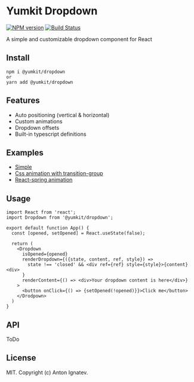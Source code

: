 # Yumkit Dropdown

[![NPM version][npm-image]][npm-url] [![Build Status][travis-image]](https://travis-ci.org/yumkit/dropdown)

[npm-image]: https://img.shields.io/npm/v/@yumkit/dropdown?style=flat-square
[npm-url]: https://www.npmjs.com/package/@yumkit/dropdown
[travis-image]: https://travis-ci.org/yumkit/dropdown.svg?branch=master

A simple and customizable dropdown component for React

## Install

```
npm i @yumkit/dropdown
or
yarn add @yumkit/dropdown
```

## Features

- Auto positioning (vertical & horizontal)
- Custom animations
- Dropdown offsets
- Built-in typescript definitions

## Examples

- [Simple](https://codesandbox.io/s/github/Yumkit/dropdown/tree/master/examples/simple)
- [Css animation with transition-group](https://codesandbox.io/s/github/Yumkit/dropdown/tree/master/examples/css-animation)
- [React-spring animation](https://codesandbox.io/s/github/Yumkit/dropdown/tree/master/examples/spring-animation)

## Usage

```
import React from 'react';
import Dropdown from '@yumkit/dropdown';

export default function App() {
  const [opened, setOpened] = React.useState(false);

  return (
    <Dropdown
      isOpened={opened}
      renderDropdown={({state, content, ref, style}) =>
        state !== 'closed' && <div ref={ref} style={style}>{content}<div>
      }
      renderContent={() => <div>Your dropdown content is here</div>}
    >
      <button onClick={() => {setOpened(!opened)}}>Click me</button>
    </Drodpown>
  )
}
```

## API

ToDo

## License

MIT. Copyright (c) Anton Ignatev.
